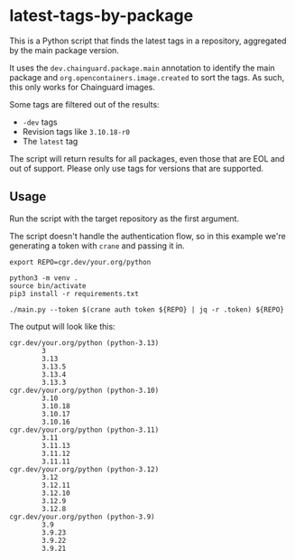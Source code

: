 # latest-tags-by-package

This is a Python script that finds the latest tags in a repository, aggregated
by the main package version.

It uses the `dev.chainguard.package.main` annotation to identify the main
package and `org.opencontainers.image.created` to sort the tags. As such, this
only works for Chainguard images.

Some tags are filtered out of the results:

- `-dev` tags
- Revision tags like `3.10.18-r0`
- The `latest` tag

The script will return results for all packages, even those that are EOL and
out of support. Please only use tags for versions that are supported.

## Usage

Run the script with the target repository as the first argument.

The script doesn't handle the authentication flow, so in this example we're
generating a token with `crane` and passing it in.

```
export REPO=cgr.dev/your.org/python

python3 -m venv .
source bin/activate
pip3 install -r requirements.txt

./main.py --token $(crane auth token ${REPO} | jq -r .token) ${REPO}
```

The output will look like this:

```
cgr.dev/your.org/python (python-3.13)
        3
        3.13
        3.13.5
        3.13.4
        3.13.3
cgr.dev/your.org/python (python-3.10)
        3.10
        3.10.18
        3.10.17
        3.10.16
cgr.dev/your.org/python (python-3.11)
        3.11
        3.11.13
        3.11.12
        3.11.11
cgr.dev/your.org/python (python-3.12)
        3.12
        3.12.11
        3.12.10
        3.12.9
        3.12.8
cgr.dev/your.org/python (python-3.9)
        3.9
        3.9.23
        3.9.22
        3.9.21
```
